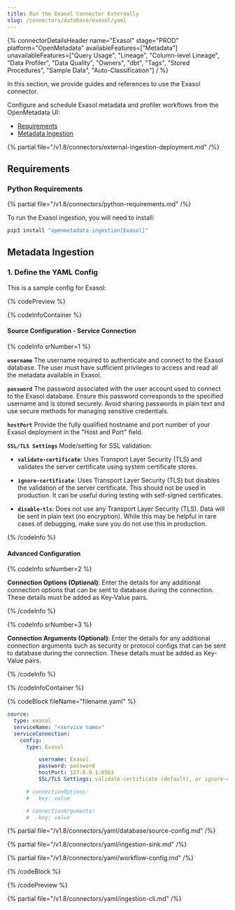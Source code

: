 ```yaml
---
title: Run the Exasol Connector Externally
slug: /connectors/database/exasol/yaml
---
```


{% connectorDetailsHeader
name="Exasol"
stage="PROD"
platform="OpenMetadata"
availableFeatures=["Metadata"]
unavailableFeatures=["Query Usage", "Lineage", "Column-level Lineage", "Data Profiler", "Data Quality", "Owners", "dbt", "Tags", "Stored Procedures", "Sample Data", "Auto-Classification"]
/ %}

In this section, we provide guides and references to use the Exasol connector.

Configure and schedule Exasol metadata and profiler workflows from the OpenMetadata UI:

- [Requirements](#requirements)
- [Metadata Ingestion](#metadata-ingestion)

{% partial file="/v1.8/connectors/external-ingestion-deployment.md" /%}

## Requirements

### Python Requirements

{% partial file="/v1.8/connectors/python-requirements.md" /%}

To run the Exasol ingestion, you will need to install:

```bash
pip3 install "openmetadata-ingestion[Exasol]"
```

## Metadata Ingestion

### 1. Define the YAML Config

This is a sample config for Exasol:

{% codePreview %}

{% codeInfoContainer %}

#### Source Configuration - Service Connection

{% codeInfo srNumber=1 %}

**`username`** 
The username required to authenticate and connect to the Exasol database. The user must have sufficient privileges to access and read all the metadata available in Exasol.

**`password`**
The password associated with the user account used to connect to the Exasol database. Ensure this password corresponds to the specified username and is stored securely. Avoid sharing passwords in plain text and use secure methods for managing sensitive credentials.

**`hostPort`**
Provide the fully qualified hostname and port number of your Exasol deployment in the "Host and Port" field.

**`SSL/TLS Settings`** 
Mode/setting for SSL validation:

- **`validate-certificate`**: Uses Transport Layer Security (TLS) and validates the server certificate using system certificate stores.

- **`ignore-certificate`**: Uses Transport Layer Security (TLS) but disables the validation of the server certificate. This should not be used in production. It can be useful during testing with self-signed certificates.

- **`disable-tls`**: Does not use any Transport Layer Security (TLS). Data will be sent in plain text (no encryption).
While this may be helpful in rare cases of debugging, make sure you do not use this in production.

{% /codeInfo %}

#### Advanced Configuration

{% codeInfo srNumber=2 %}

**Connection Options (Optional)**: Enter the details for any additional connection options that can be sent to database during the connection. These details must be added as Key-Value pairs.

{% /codeInfo %}

{% codeInfo srNumber=3 %}

**Connection Arguments (Optional)**: Enter the details for any additional connection arguments such as security or protocol configs that can be sent to database during the connection. These details must be added as Key-Value pairs.

{% /codeInfo %}

{% /codeInfoContainer %}

{% codeBlock fileName="filename.yaml" %}

```yaml {% isCodeBlock=true %}
source:
  type: exasol
  serviceName: "<service name>"
  serviceConnection:
    config:
      type: Exasol
```
```yaml {% srNumber=1 %}
          username: Exasol
          password: password
          hostPort: 127.0.0.1:8563
          SSL/TLS Settings: validate-certificate (default), or ignore-certificate, or disable-tls
```
```yaml {% srNumber=2 %}
      # connectionOptions:
      #   key: value
```
```yaml {% srNumber=3 %}
      # connectionArguments:
      #   key: value
```

{% partial file="/v1.8/connectors/yaml/database/source-config.md" /%}

{% partial file="/v1.8/connectors/yaml/ingestion-sink.md" /%}

{% partial file="/v1.8/connectors/yaml/workflow-config.md" /%}

{% /codeBlock %}

{% /codePreview %}

{% partial file="/v1.8/connectors/yaml/ingestion-cli.md" /%}
